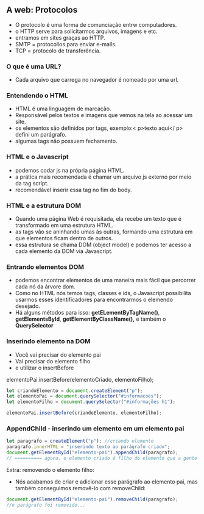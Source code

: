 ## A web: Protocolos

- O protocolo é uma forma de comunciação entrw computadores.
- o HTTP serve para solicitarmos arquivos, imagens e etc.
- entramos em sites graças ao HTTP.
- SMTP = protocollos para enviar e-mails.
- TCP = protocolo de transferência.

### O que é uma URL?

- Cada arquivo que carrega no navegador é nomeado por uma url.

### Entendendo o HTML

- HTML é uma linguagem de marcação.
- Responsável pelos textos e imagens que vemos na tela ao acessar um site.
- os elementos são definidos por tags, exemplo:< p>texto aqui</ p> defini um parágrafo.
- algumas tags não possuem fechamento.

### HTML e o Javascript

- podemos codar js na própria página HTML.
- a prática mais recomendada é chamar um arquivo js externo por meio da tag script.
- recomendável inserir essa tag no fim do body.

### HTML e a estrutura DOM

- Quando uma página Web é requisitada, ela recebe um texto que é transformado em uma estrutura HTML.
- as tags vão se aninhando umas às outras, formando uma estrutura em que elementos ficam dentro de outros.
- essa estrutura se chama DOM (object model) e podemos ter acesso a cada elemento da DOM via Javascript.

### Entrando elementos DOM

- podemos encontrar elementos de uma maneira mais fácil que percorrer cada nó da árvore dom.
- Como no HTML nós temos tags, classes e ids, o Javascript possibilita usarmos esses identificadores para encontrarmos o elemendo desejado.
- Há alguns métodos para isso: <strong>getELementByTagName()</strong>, <strong>getElementsById</strong>, <strong>getElementByClassName(),</strong> e também o <strong>QuerySelector</strong>

### Inserindo elemento na DOM

- Você vai precisar do elemento pai
- Vai precisar do elemento filho
- e utilizar o insertBefore

elementoPai.insertBefore(elementoCriado, elementoFilho);

```javascript
let criandoElemento = document.createElement("p");
let elementoPai = document.querySelector("#informacoes");
let elementoFilho = document.querySelector("#informações h1");

elementoPai.insertBefore(criandoElemento, elementoFilho);

```
### AppendChild - inserindo um elemento em um elemento pai

```javascript
let paragrafo = createElement("p"); //criando elemento
paragrafo.innerHTML = "inserindo texto ao parágrafo criado";
document.getElementById("elemento-pai").appendChild(paragrafo); 
// ========== agora, o elemento criado é filho do elemento que a gente pegou.=========
```
Extra: removendo o elemento filho:

- Nós acabamos de criar e adicionar esse parágrafo ao elemento pai, mas também conseguimos removê-lo com removeChild:

```javascript
document.getElementById("elemento-pai").removeChild(paragrafo); 
//o parágrafo foi removido...
```